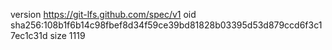 version https://git-lfs.github.com/spec/v1
oid sha256:108b1f6b14c98fbef8d34f59ce39bd81828b03395d53d879ccd6f3c17ec1c31d
size 1119
